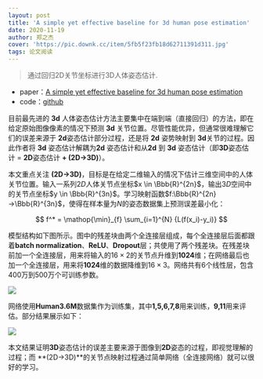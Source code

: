 ```yaml
---
layout: post
title: 'A simple yet effective baseline for 3d human pose estimation'
date: 2020-11-19
author: 郑之杰
cover: 'https://pic.downk.cc/item/5fb5f23fb18d62711391d311.jpg'
tags: 论文阅读
---
```


> 通过回归2D关节坐标进行3D人体姿态估计.

- paper：[A simple yet effective baseline for 3d human pose estimation](https://arxiv.org/abs/1705.03098v1)
- code：[github](https://github.com/una-dinosauria/3d-pose-baseline)

目前最先进的 **3d** 人体姿态估计方法主要集中在端到端（直接回归）的方法，即在给定原始图像像素的情况下预测 **3d** 关节位置。尽管性能优异，但通常很难理解它们的误差来源于 **2d**姿态估计部分过程，还是将 **2d** 姿势映射到 **3d**关节的过程。因此作者将 **3d** 姿态估计解耦为**2d** 姿态估计和从**2d** 到 **3d** 姿态估计（即**3D**姿态估计 = **2D**姿态估计 **+ (2D->3D)**）。

本文重点关注 **(2D->3D)**，目标是在给定二维输入的情况下估计三维空间中的人体关节位置。输入一系列$2D$人体关节点坐标$x \in \Bbb{R}^{2n}$，输出$3D$空间中的关节点坐标$y \in \Bbb{R}^{3n}$。学习映射函数$f:\Bbb{R}^{2n}→\Bbb{R}^{3n}$，使得在样本量为$N$的姿态数据集上预测误差最小化：

$$ f^* = \mathop{\min}_{f} \sum_{i=1}^{N} {L(f(x_i)-y_i)} $$

模型结构如下图所示。图中的残差块由两个全连接层组成，每个全连接层后面都跟着**batch normalization**、**ReLU**、**Dropout**层；共使用了两个残差块。在残差块前加一个全连接层，用来将输入的$16\times 2$的关节点升维到**1024**维；在网络最后也加一个全连接层，用来将**1024**维的数据降维到$16\times 3$。网络共有$6$个线性层，包含$400$万到$500$万个可训练参数。

![](https://pic.downk.cc/item/5fb5f62db18d62711392b0c5.jpg)

网络使用**Human3.6M**数据集作为训练集，其中**1,5,6,7,8**用来训练，**9,11**用来评估。部分结果展示如下：

![](https://pic.downk.cc/item/5fb5f875b18d627113933ac6.jpg)

本文结果证明**3D**姿态估计的误差主要来源于图像到**2D**姿态的过程，即视觉理解的过程；而 **(2D->3D)**的关节点映射过程通过简单网络（全连接网络）就可以很好的学习。